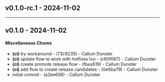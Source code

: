 ## v0.1.0-rc.1 - 2024-11-02

- - -

## v0.1.0 - 2024-11-02
#### Miscellaneous Chores
- **(ci)** try workaround - (73c8235) - Callum Dunster
- **(ci)** update flow to work with hotfixes too - (c60f067) - Callum Dunster
- **(ci)** create promote release flow - (fbea519) - Callum Dunster
- **(ci)** add flow to create release candidates - (0e6ba79) - Callum Dunster
- initial commit - (a2ee606) - Callum Dunster


